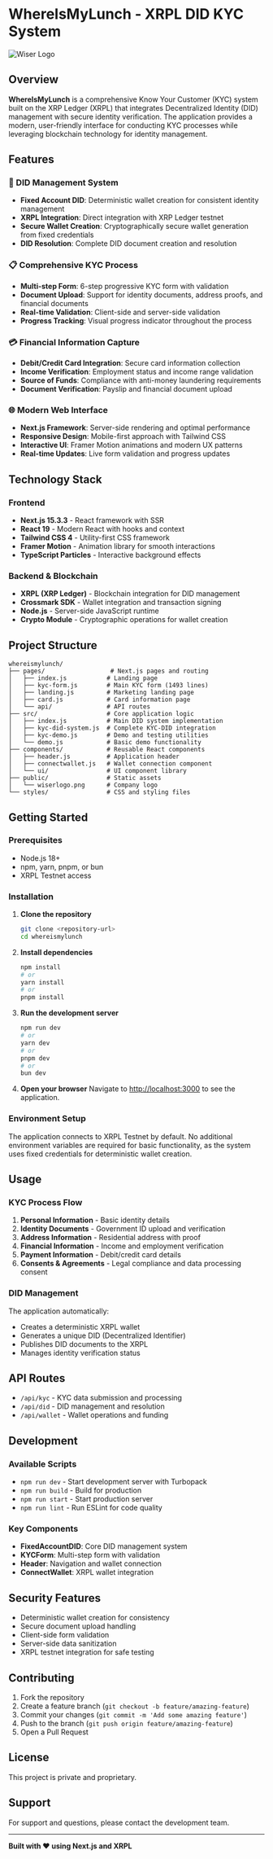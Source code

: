 # WhereIsMyLunch - XRPL DID KYC System

![Wiser Logo](public/logoimage.png)

## Overview

**WhereIsMyLunch** is a comprehensive Know Your Customer (KYC) system built on the XRP Ledger (XRPL) that integrates Decentralized Identity (DID) management with secure identity verification. The application provides a modern, user-friendly interface for conducting KYC processes while leveraging blockchain technology for identity management.

## Features

### 🔐 DID Management System
- **Fixed Account DID**: Deterministic wallet creation for consistent identity management
- **XRPL Integration**: Direct integration with XRP Ledger testnet
- **Secure Wallet Creation**: Cryptographically secure wallet generation from fixed credentials
- **DID Resolution**: Complete DID document creation and resolution

### 📋 Comprehensive KYC Process
- **Multi-step Form**: 6-step progressive KYC form with validation
- **Document Upload**: Support for identity documents, address proofs, and financial documents
- **Real-time Validation**: Client-side and server-side validation
- **Progress Tracking**: Visual progress indicator throughout the process

### 💳 Financial Information Capture
- **Debit/Credit Card Integration**: Secure card information collection
- **Income Verification**: Employment status and income range validation
- **Source of Funds**: Compliance with anti-money laundering requirements
- **Document Verification**: Payslip and financial document upload

### 🌐 Modern Web Interface
- **Next.js Framework**: Server-side rendering and optimal performance
- **Responsive Design**: Mobile-first approach with Tailwind CSS
- **Interactive UI**: Framer Motion animations and modern UX patterns
- **Real-time Updates**: Live form validation and progress updates

## Technology Stack

### Frontend
- **Next.js 15.3.3** - React framework with SSR
- **React 19** - Modern React with hooks and context
- **Tailwind CSS 4** - Utility-first CSS framework
- **Framer Motion** - Animation library for smooth interactions
- **TypeScript Particles** - Interactive background effects

### Backend & Blockchain
- **XRPL (XRP Ledger)** - Blockchain integration for DID management
- **Crossmark SDK** - Wallet integration and transaction signing
- **Node.js** - Server-side JavaScript runtime
- **Crypto Module** - Cryptographic operations for wallet creation

## Project Structure

```
whereismylunch/
├── pages/                  # Next.js pages and routing
│   ├── index.js           # Landing page
│   ├── kyc-form.js        # Main KYC form (1493 lines)
│   ├── landing.js         # Marketing landing page
│   ├── card.js            # Card information page
│   └── api/               # API routes
├── src/                   # Core application logic
│   ├── index.js           # Main DID system implementation
│   ├── kyc-did-system.js  # Complete KYC-DID integration
│   ├── kyc-demo.js        # Demo and testing utilities
│   └── demo.js            # Basic demo functionality
├── components/            # Reusable React components
│   ├── header.js          # Application header
│   ├── connectwallet.js   # Wallet connection component
│   └── ui/                # UI component library
├── public/                # Static assets
│   └── wiserlogo.png      # Company logo
└── styles/                # CSS and styling files
```

## Getting Started

### Prerequisites
- Node.js 18+ 
- npm, yarn, pnpm, or bun
- XRPL Testnet access

### Installation

1. **Clone the repository**
   ```bash
   git clone <repository-url>
   cd whereismylunch
   ```

2. **Install dependencies**
   ```bash
   npm install
   # or
   yarn install
   # or
   pnpm install
   ```

3. **Run the development server**
   ```bash
   npm run dev
   # or
   yarn dev
   # or
   pnpm dev
   # or
   bun dev
   ```

4. **Open your browser**
   Navigate to [http://localhost:3000](http://localhost:3000) to see the application.

### Environment Setup

The application connects to XRPL Testnet by default. No additional environment variables are required for basic functionality, as the system uses fixed credentials for deterministic wallet creation.

## Usage

### KYC Process Flow

1. **Personal Information** - Basic identity details
2. **Identity Documents** - Government ID upload and verification
3. **Address Information** - Residential address with proof
4. **Financial Information** - Income and employment verification
5. **Payment Information** - Debit/credit card details
6. **Consents & Agreements** - Legal compliance and data processing consent

### DID Management

The application automatically:
- Creates a deterministic XRPL wallet
- Generates a unique DID (Decentralized Identifier)
- Publishes DID documents to the XRPL
- Manages identity verification status

## API Routes

- `/api/kyc` - KYC data submission and processing
- `/api/did` - DID management and resolution
- `/api/wallet` - Wallet operations and funding

## Development

### Available Scripts

- `npm run dev` - Start development server with Turbopack
- `npm run build` - Build for production
- `npm run start` - Start production server
- `npm run lint` - Run ESLint for code quality

### Key Components

- **FixedAccountDID**: Core DID management system
- **KYCForm**: Multi-step form with validation
- **Header**: Navigation and wallet connection
- **ConnectWallet**: XRPL wallet integration

## Security Features

- Deterministic wallet creation for consistency
- Secure document upload handling
- Client-side form validation
- Server-side data sanitization
- XRPL testnet integration for safe testing

## Contributing

1. Fork the repository
2. Create a feature branch (`git checkout -b feature/amazing-feature`)
3. Commit your changes (`git commit -m 'Add some amazing feature'`)
4. Push to the branch (`git push origin feature/amazing-feature`)
5. Open a Pull Request

## License

This project is private and proprietary.

## Support

For support and questions, please contact the development team.

---

**Built with ❤️ using Next.js and XRPL**
